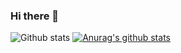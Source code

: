 ### Hi there 👋


![Github stats](https://github-readme-stats.vercel.app/api?username=nisanayash&theme=highcontrast&show_icons=true&count_private=true)
[![Anurag's github stats](https://github-readme-stats.vercel.app/api?username=nisanayash)](https://github.com/anuraghazra/github-readme-stats)

